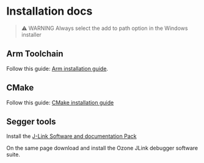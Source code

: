 # Installation docs

> :warning: WARNING
> Always select the add to path option in the Windows installer

## Arm Toolchain
Follow this guide: [Arm installation guide](https://learn.arm.com/install-guides/gcc/arm-gnu/). 

## CMake
Follow this guide: [CMake installation guide](https://cliutils.gitlab.io/modern-cmake/chapters/intro/installing.html)

## Segger tools
Install the [J-Link Software and documentation Pack](https://www.segger.com/downloads/jlink#J-LinkSoftwareAndDocumentationPack)

On the same page download and install the Ozone JLink debugger software suite.
